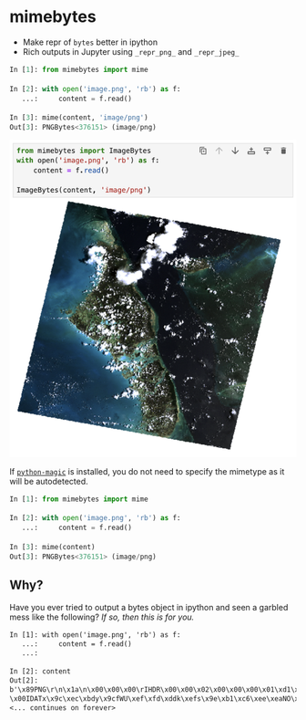 # mimebytes

- Make repr of `bytes` better in ipython
- Rich outputs in Jupyter using `_repr_png_` and `_repr_jpeg_`

```python
In [1]: from mimebytes import mime

In [2]: with open('image.png', 'rb') as f:
   ...:     content = f.read()

In [3]: mime(content, 'image/png')
Out[3]: PNGBytes<376151> (image/png)
```

![preview](https://raw.githubusercontent.com/banesullivan/mimebytes/main/jupyter.png)

If [`python-magic`](https://pypi.org/project/python-magic/) is installed,
you do not need to specify the mimetype as it will be autodetected.

```python
In [1]: from mimebytes import mime

In [2]: with open('image.png', 'rb') as f:
   ...:     content = f.read()

In [3]: mime(content)
Out[3]: PNGBytes<376151> (image/png)
```

## Why?

Have you ever tried to output a bytes object in ipython and seen a garbled mess
like the following? *If so, then this is for you.*

```ipython
In [1]: with open('image.png', 'rb') as f:
   ...:     content = f.read()
   ...:

In [2]: content
Out[2]: b'\x89PNG\r\n\x1a\n\x00\x00\x00\rIHDR\x00\x00\x02\x00\x00\x00\x01\xd1\x08\x06\x00\x00\x00\x1c\xf2\x01\xed\x00\x00 \x00IDATx\x9c\xec\xbdy\x9cfWU\xef\xfd\xddk\xefs\x9e\xb1\xc6\xee\xeaNO\xe9$\x9d9\x84$\x1d\x08\x19\x84@\x80\x10@\x01\x15d\x14D\x05\x15\x05\x05\xe1\xe2\xf0^\xbdr\xf5\xeau\x06\x04E#*<... continues on forever>
```
